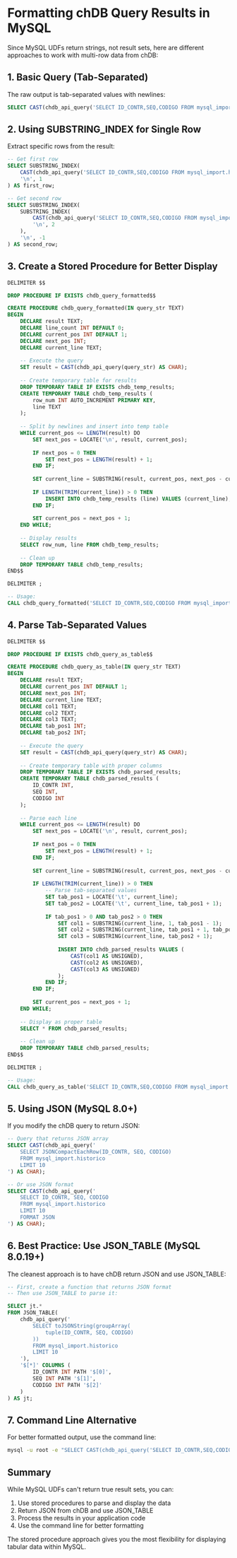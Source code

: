 # Formatting chDB Query Results in MySQL

Since MySQL UDFs return strings, not result sets, here are different approaches to work with multi-row data from chDB:

## 1. Basic Query (Tab-Separated)

The raw output is tab-separated values with newlines:

```sql
SELECT CAST(chdb_api_query('SELECT ID_CONTR,SEQ,CODIGO FROM mysql_import.historico LIMIT 10') AS CHAR);
```

## 2. Using SUBSTRING_INDEX for Single Row

Extract specific rows from the result:

```sql
-- Get first row
SELECT SUBSTRING_INDEX(
    CAST(chdb_api_query('SELECT ID_CONTR,SEQ,CODIGO FROM mysql_import.historico LIMIT 10') AS CHAR),
    '\n', 1
) AS first_row;

-- Get second row
SELECT SUBSTRING_INDEX(
    SUBSTRING_INDEX(
        CAST(chdb_api_query('SELECT ID_CONTR,SEQ,CODIGO FROM mysql_import.historico LIMIT 10') AS CHAR),
        '\n', 2
    ),
    '\n', -1
) AS second_row;
```

## 3. Create a Stored Procedure for Better Display

```sql
DELIMITER $$

DROP PROCEDURE IF EXISTS chdb_query_formatted$$

CREATE PROCEDURE chdb_query_formatted(IN query_str TEXT)
BEGIN
    DECLARE result TEXT;
    DECLARE line_count INT DEFAULT 0;
    DECLARE current_pos INT DEFAULT 1;
    DECLARE next_pos INT;
    DECLARE current_line TEXT;
    
    -- Execute the query
    SET result = CAST(chdb_api_query(query_str) AS CHAR);
    
    -- Create temporary table for results
    DROP TEMPORARY TABLE IF EXISTS chdb_temp_results;
    CREATE TEMPORARY TABLE chdb_temp_results (
        row_num INT AUTO_INCREMENT PRIMARY KEY,
        line TEXT
    );
    
    -- Split by newlines and insert into temp table
    WHILE current_pos <= LENGTH(result) DO
        SET next_pos = LOCATE('\n', result, current_pos);
        
        IF next_pos = 0 THEN
            SET next_pos = LENGTH(result) + 1;
        END IF;
        
        SET current_line = SUBSTRING(result, current_pos, next_pos - current_pos);
        
        IF LENGTH(TRIM(current_line)) > 0 THEN
            INSERT INTO chdb_temp_results (line) VALUES (current_line);
        END IF;
        
        SET current_pos = next_pos + 1;
    END WHILE;
    
    -- Display results
    SELECT row_num, line FROM chdb_temp_results;
    
    -- Clean up
    DROP TEMPORARY TABLE chdb_temp_results;
END$$

DELIMITER ;

-- Usage:
CALL chdb_query_formatted('SELECT ID_CONTR,SEQ,CODIGO FROM mysql_import.historico LIMIT 10');
```

## 4. Parse Tab-Separated Values

```sql
DELIMITER $$

DROP PROCEDURE IF EXISTS chdb_query_as_table$$

CREATE PROCEDURE chdb_query_as_table(IN query_str TEXT)
BEGIN
    DECLARE result TEXT;
    DECLARE current_pos INT DEFAULT 1;
    DECLARE next_pos INT;
    DECLARE current_line TEXT;
    DECLARE col1 TEXT;
    DECLARE col2 TEXT;
    DECLARE col3 TEXT;
    DECLARE tab_pos1 INT;
    DECLARE tab_pos2 INT;
    
    -- Execute the query
    SET result = CAST(chdb_api_query(query_str) AS CHAR);
    
    -- Create temporary table with proper columns
    DROP TEMPORARY TABLE IF EXISTS chdb_parsed_results;
    CREATE TEMPORARY TABLE chdb_parsed_results (
        ID_CONTR INT,
        SEQ INT,
        CODIGO INT
    );
    
    -- Parse each line
    WHILE current_pos <= LENGTH(result) DO
        SET next_pos = LOCATE('\n', result, current_pos);
        
        IF next_pos = 0 THEN
            SET next_pos = LENGTH(result) + 1;
        END IF;
        
        SET current_line = SUBSTRING(result, current_pos, next_pos - current_pos);
        
        IF LENGTH(TRIM(current_line)) > 0 THEN
            -- Parse tab-separated values
            SET tab_pos1 = LOCATE('\t', current_line);
            SET tab_pos2 = LOCATE('\t', current_line, tab_pos1 + 1);
            
            IF tab_pos1 > 0 AND tab_pos2 > 0 THEN
                SET col1 = SUBSTRING(current_line, 1, tab_pos1 - 1);
                SET col2 = SUBSTRING(current_line, tab_pos1 + 1, tab_pos2 - tab_pos1 - 1);
                SET col3 = SUBSTRING(current_line, tab_pos2 + 1);
                
                INSERT INTO chdb_parsed_results VALUES (
                    CAST(col1 AS UNSIGNED),
                    CAST(col2 AS UNSIGNED),
                    CAST(col3 AS UNSIGNED)
                );
            END IF;
        END IF;
        
        SET current_pos = next_pos + 1;
    END WHILE;
    
    -- Display as proper table
    SELECT * FROM chdb_parsed_results;
    
    -- Clean up
    DROP TEMPORARY TABLE chdb_parsed_results;
END$$

DELIMITER ;

-- Usage:
CALL chdb_query_as_table('SELECT ID_CONTR,SEQ,CODIGO FROM mysql_import.historico LIMIT 10');
```

## 5. Using JSON (MySQL 8.0+)

If you modify the chDB query to return JSON:

```sql
-- Query that returns JSON array
SELECT CAST(chdb_api_query('
    SELECT JSONCompactEachRow(ID_CONTR, SEQ, CODIGO) 
    FROM mysql_import.historico 
    LIMIT 10
') AS CHAR);

-- Or use JSON format
SELECT CAST(chdb_api_query('
    SELECT ID_CONTR, SEQ, CODIGO 
    FROM mysql_import.historico 
    LIMIT 10 
    FORMAT JSON
') AS CHAR);
```

## 6. Best Practice: Use JSON_TABLE (MySQL 8.0.19+)

The cleanest approach is to have chDB return JSON and use JSON_TABLE:

```sql
-- First, create a function that returns JSON format
-- Then use JSON_TABLE to parse it:

SELECT jt.*
FROM JSON_TABLE(
    chdb_api_query('
        SELECT toJSONString(groupArray(
            tuple(ID_CONTR, SEQ, CODIGO)
        )) 
        FROM mysql_import.historico 
        LIMIT 10
    '),
    '$[*]' COLUMNS (
        ID_CONTR INT PATH '$[0]',
        SEQ INT PATH '$[1]',
        CODIGO INT PATH '$[2]'
    )
) AS jt;
```

## 7. Command Line Alternative

For better formatted output, use the command line:

```bash
mysql -u root -e "SELECT CAST(chdb_api_query('SELECT ID_CONTR,SEQ,CODIGO FROM mysql_import.historico LIMIT 10') AS CHAR)\G"
```

## Summary

While MySQL UDFs can't return true result sets, you can:
1. Use stored procedures to parse and display the data
2. Return JSON from chDB and use JSON_TABLE
3. Process the results in your application code
4. Use the command line for better formatting

The stored procedure approach gives you the most flexibility for displaying tabular data within MySQL.